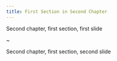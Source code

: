 ```yaml
---
title: First Section in Second Chapter
---
```


Second chapter, first section, first slide

~

Second chapter, first section, second slide
